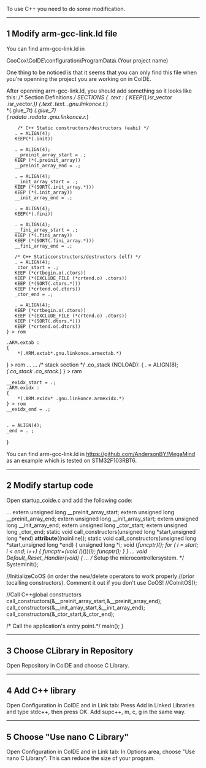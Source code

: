 To use C++ you need to do some modification.

------------------------------------------------------------------------------
1 Modify arm-gcc-link.ld file
------------------------------------------------------------------------------

You can find arm-gcc-link.ld in 

CooCox\CoIDE\configuration\ProgramData\ (Your project name)

One thing to be noticed is that it seems that you can only find this file when
you're openning the project you are working on in CoIDE.

After openning arm-gcc-link.ld, you should add something so it looks like this:
/* Section Definitions */
SECTIONS
{
    .text :
    {
        KEEP(*(.isr_vector .isr_vector.*))
        *(.text .text.* .gnu.linkonce.t.*)       
        *(.glue_7t) *(.glue_7)                      
        *(.rodata .rodata* .gnu.linkonce.r.*)  
       
        /* C++ Static constructors/destructors (eabi) */
       . = ALIGN(4);
       KEEP(*(.init))
      
       . = ALIGN(4);
       __preinit_array_start = .;
       KEEP (*(.preinit_array))
       __preinit_array_end = .;
      
       . = ALIGN(4);
       __init_array_start = .;
       KEEP (*(SORT(.init_array.*)))
       KEEP (*(.init_array))
       __init_array_end = .;
      
       . = ALIGN(4);
       KEEP(*(.fini))
      
       . = ALIGN(4);
       __fini_array_start = .;
       KEEP (*(.fini_array))
       KEEP (*(SORT(.fini_array.*)))
       __fini_array_end = .;
      
       /* C++ Staticconstructors/destructors (elf) */
       . = ALIGN(4);
       _ctor_start = .;
       KEEP (*crtbegin.o(.ctors))
       KEEP (*(EXCLUDE_FILE (*crtend.o) .ctors))
       KEEP (*(SORT(.ctors.*)))
       KEEP (*crtend.o(.ctors))
       _ctor_end = .;
      
       . = ALIGN(4);
       KEEP (*crtbegin.o(.dtors))
       KEEP (*(EXCLUDE_FILE (*crtend.o) .dtors))
       KEEP (*(SORT(.dtors.*)))
       KEEP (*crtend.o(.dtors))                       
    } > rom
   
    .ARM.extab :
    {
        *(.ARM.extab*.gnu.linkonce.armextab.*)
} > rom
…
…
    /* stack section */
    .co_stack (NOLOAD):
    {
        . = ALIGN(8);
        *(.co_stack .co_stack.*)
    } > ram
   
    __exidx_start = .;
    .ARM.exidx :
    {
        *(.ARM.exidx* .gnu.linkonce.armexidx.*)
    } > rom
    __exidx_end = .;
   
      
    . = ALIGN(4);
    _end = . ;
}

You can find arm-gcc-link.ld in https://github.com/AndersonBY/MegaMind
as an example which is tested on STM32F103RBT6.


------------------------------------------------------------------------------
2 Modify startup code
------------------------------------------------------------------------------

Open startup_coide.c and add the following code:

…
extern unsigned long __preinit_array_start;
extern unsigned long __preinit_array_end;
extern unsigned long __init_array_start;
extern unsigned long __init_array_end;
extern unsigned long _ctor_start;
extern unsigned long _ctor_end;
static void call_constructors(unsigned long *start,unsigned long *end) __attribute__((noinline));
static void call_constructors(unsigned long *start,unsigned long *end)
{
  unsigned long *i;
  void (*funcptr)();
  for ( i = start; i < end; i++)
  {
    funcptr=(void (*)())(*i);
    funcptr();
  }
}
…
void Default_Reset_Handler(void)
{
…
  /* Setup the microcontrollersystem. */
  SystemInit();
   
  //InitializeCoOS (in order the new/delete operators to work properly
  //prior tocalling constructors). Comment it out if you don't use CoOS!
  //CoInitOS();
 
  //Call C++global constructors
  call_constructors(&__preinit_array_start,&__preinit_array_end);
  call_constructors(&__init_array_start,&__init_array_end);
  call_constructors(&_ctor_start,&_ctor_end);
 
  /* Call the application's entry point.*/
  main();
}


------------------------------------------------------------------------------
3 Choose CLibrary in Repository
------------------------------------------------------------------------------

Open Repository in CoIDE and choose C Library.


------------------------------------------------------------------------------
4 Add C++ library
------------------------------------------------------------------------------

Open Configuration in CoIDE and in Link tab:
Press Add in Linked Libraries and type stdc++, then press OK.
Add supc++, m, c, g in the same way.


------------------------------------------------------------------------------
5 Choose "Use nano C Library"
------------------------------------------------------------------------------

Open Configuration in CoIDE and in Link tab:
In Options area, choose "Use nano C Library". This can reduce the size of your
program.
